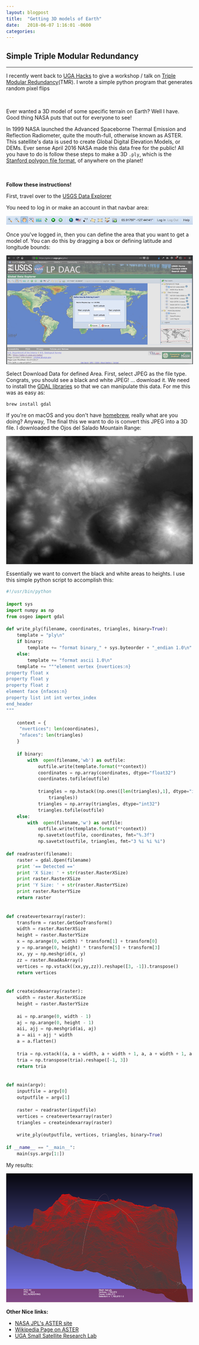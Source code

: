```yaml
---
layout: blogpost
title:  "Getting 3D models of Earth"
date:   2018-06-07 1:16:01 -0600
categories:
---
```


<h2>Simple Triple Modular Redundancy</h2>

---

I recently went back to [UGA Hacks](https://ugahacks.com) to give a workshop / talk
on [Triple Modular Redundancy](https://en.wikipedia.org/wiki/Triple_modular_redundancy)(TMR).
I wrote a simple python program that generates random pixel flips




<br>





Ever wanted a 3D model of some specific terrain on Earth? Well I have. Good thing NASA puts that out for everyone to see!
<br>

In 1999 NASA launched the Advanced Spaceborne Thermal Emission and Reflection Radiometer, quite the mouth-full, otherwise known as ASTER. This satellite's data is used to create Global Digital Elevation Models, or DEMs. Ever sense April 2016 NASA made this data free for the public! All you have to do is follow these steps to make a 3D `.ply`, which is the [Stanford polygon file format](https://en.wikipedia.org/wiki/PLY_(file_format)), of anywhere on the planet!
<br><br><br>

**Follow these instructions!**
<br>

First, travel over to the [USGS Data Explorer](https://gdex.cr.usgs.gov/)
<br>

You need to log in or make an account in that navbar area:
<br>

![](/img/blog/usgs_nav.png)


Once you've logged in, then you can define the area that you want to get a model of. You can do this by dragging a box or defining latitude and longitude bounds:

![](/img/blog/usgs_01.png)


Select Download Data for defined Area. First, select JPEG as the file type. Congrats, you should see a black and white JPEG! ... download it. We need to install the [GDAL libraries](http://www.gdal.org/) so that we can manipulate this data. For me this was as easy as:

```bash
brew install gdal
```

If you're on macOS and you don't have [homebrew](https://brew.sh/), really what are you doing? Anyway, The final this we want to do is convert this JPEG into a 3D file. I downloaded the Ojos del Salado Mountain Range:

![](/img/blog/ojos_min.jpg)

Essentially we want to convert the black and white areas to heights. I use this simple python script to accomplish this:

```python
#!/usr/bin/python

import sys
import numpy as np
from osgeo import gdal

def write_ply(filename, coordinates, triangles, binary=True):
    template = "ply\n"
    if binary:
        template += "format binary_" + sys.byteorder + "_endian 1.0\n"
    else:
        template += "format ascii 1.0\n"
    template += """element vertex {nvertices:n}
property float x
property float y
property float z
element face {nfaces:n}
property list int int vertex_index
end_header
"""

    context = {
     "nvertices": len(coordinates),
     "nfaces": len(triangles)
    }

    if binary:
        with  open(filename,'wb') as outfile:
            outfile.write(template.format(**context))
            coordinates = np.array(coordinates, dtype="float32")
            coordinates.tofile(outfile)

            triangles = np.hstack((np.ones([len(triangles),1], dtype="int") * 3,
                triangles))
            triangles = np.array(triangles, dtype="int32")
            triangles.tofile(outfile)
    else:
        with  open(filename,'w') as outfile:
            outfile.write(template.format(**context))
            np.savetxt(outfile, coordinates, fmt="%.3f")
            np.savetxt(outfile, triangles, fmt="3 %i %i %i")

def readraster(filename):
    raster = gdal.Open(filename)
    print '== Detected =='
    print 'X Size: ' + str(raster.RasterXSize)
    print raster.RasterXSize
    print 'Y Size: ' + str(raster.RasterYSize)
    print raster.RasterYSize
    return raster


def createvertexarray(raster):
    transform = raster.GetGeoTransform()
    width = raster.RasterXSize
    height = raster.RasterYSize
    x = np.arange(0, width) * transform[1] + transform[0]
    y = np.arange(0, height) * transform[5] + transform[3]
    xx, yy = np.meshgrid(x, y)
    zz = raster.ReadAsArray()
    vertices = np.vstack((xx,yy,zz)).reshape([3, -1]).transpose()
    return vertices


def createindexarray(raster):
    width = raster.RasterXSize
    height = raster.RasterYSize

    ai = np.arange(0, width - 1)
    aj = np.arange(0, height - 1)
    aii, ajj = np.meshgrid(ai, aj)
    a = aii + ajj * width
    a = a.flatten()

    tria = np.vstack((a, a + width, a + width + 1, a, a + width + 1, a + 1))
    tria = np.transpose(tria).reshape([-1, 3])
    return tria


def main(argv):
    inputfile = argv[0]
    outputfile = argv[1]

    raster = readraster(inputfile)
    vertices = createvertexarray(raster)
    triangles = createindexarray(raster)

    write_ply(outputfile, vertices, triangles, binary=True)

if __name__ == "__main__":
    main(sys.argv[1:])

```

My results:

![](/img/blog/ojos3D.png)


**Other Nice links:**
* [NASA JPL's ASTER site](https://asterweb.jpl.nasa.gov/)
* [Wikipedia Page on ASTER](https://en.wikipedia.org/wiki/Advanced_Spaceborne_Thermal_Emission_and_Reflection_Radiometer)
* [UGA Small Satellite Research Lab](smallsat.uga.edu)
